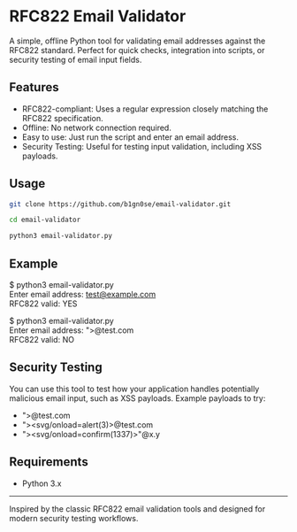 RFC822 Email Validator
=====================

A simple, offline Python tool for validating email addresses against the RFC822 standard.
Perfect for quick checks, integration into scripts, or security testing of email input fields.

Features
--------
- RFC822-compliant: Uses a regular expression closely matching the RFC822 specification.
- Offline: No network connection required.
- Easy to use: Just run the script and enter an email address.
- Security Testing: Useful for testing input validation, including XSS payloads.

Usage
-----

```sh
git clone https://github.com/b1gn0se/email-validator.git
```

```sh
cd email-validator
```

```sh
python3 email-validator.py
```

Example
-------
$ python3 email-validator.py  
Enter email address: test@example.com  
RFC822 valid: YES

$ python3 email-validator.py  
Enter email address: "><script>alert(1)</script>@test.com  
RFC822 valid: NO  

Security Testing
----------------
You can use this tool to test how your application handles potentially malicious email input, such as XSS payloads.
Example payloads to try:
- "><script>alert(1)</script>@test.com
- "><svg/onload=alert(3)>@test.com
- "><svg/onload=confirm(1337)>"@x.y

Requirements
------------
- Python 3.x

---
Inspired by the classic RFC822 email validation tools and designed for modern security testing workflows.
